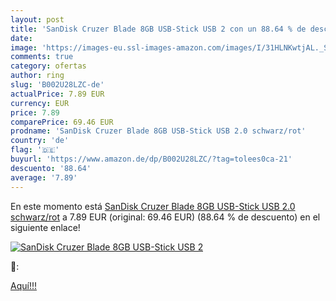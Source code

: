 ```yaml
---
layout: post
title: 'SanDisk Cruzer Blade 8GB USB-Stick USB 2 con un 88.64 % de descuento'
date: 
image: 'https://images-eu.ssl-images-amazon.com/images/I/31HLNKwtjAL._SL200_.jpg'
comments: true
category: ofertas
author: ring
slug: 'B002U28LZC-de'
actualPrice: 7.89 EUR
currency: EUR
price: 7.89
comparePrice: 69.46 EUR
prodname: 'SanDisk Cruzer Blade 8GB USB-Stick USB 2.0 schwarz/rot'
country: 'de'
flag: '🇩🇪'
buyurl: 'https://www.amazon.de/dp/B002U28LZC/?tag=tolees0ca-21'
descuento: '88.64'
average: '7.89'
---
```


En este momento está [SanDisk Cruzer Blade 8GB USB-Stick USB 2.0 schwarz/rot](https://www.amazon.de/dp/B002U28LZC/?tag=tolees0ca-21) a 7.89 EUR (original: 69.46 EUR) (88.64 %  de descuento) en el siguiente enlace!

[![SanDisk Cruzer Blade 8GB USB-Stick USB 2](https://images-eu.ssl-images-amazon.com/images/I/31HLNKwtjAL._SL200_.jpg)](https://www.amazon.de/dp/B002U28LZC/?tag=tolees0ca-21)

🔎:


[Aquí!!!](https://www.amazon.de/dp/B002U28LZC/?tag=tolees0ca-21)
